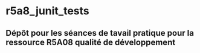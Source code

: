# r5a8_junit_tests

## Dépôt pour les séances de tavail pratique pour la ressource R5A08 qualité de développement

